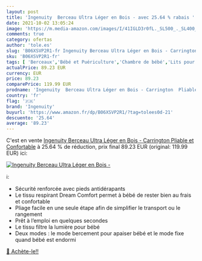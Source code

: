 ```yaml
---
layout: post
title: 'Ingenuity  Berceau Ultra Léger en Bois - avec 25.64 % rabais '
date: 2021-10-02 13:05:24
image: 'https://m.media-amazon.com/images/I/41IGLD3r0fL._SL500_._SL400_.jpg'
comments: true
category: ofertas
author: 'tole.es'
slug: 'B06XSVP2R1-fr Ingenuity Berceau Ultra Léger en Bois - Carrington Pliable...'
sku: 'B06XSVP2R1-fr'
tags: [ 'Berceaux','Bébé et Puériculture','Chambre de bébé','Lits pour nourrissons et enfants en bas âge','Matelas','Matelas et linge de lit','Matelas pour couffins et berceaux','Mobilier','ingenuity', ]
actualPrice: 89.23 EUR
currency: EUR
price: 89.23
comparePrice: 119.99 EUR
prodname: 'Ingenuity  Berceau Ultra Léger en Bois - Carrington  Pliable et Confortable'
country: 'fr'
flag: '🇫🇷'
brand: 'Ingenuity'
buyurl: 'https://www.amazon.fr/dp/B06XSVP2R1/?tag=tolees0d-21'
descuento: '25.64'
average: '89.23'
---
```


C'est en vente [Ingenuity  Berceau Ultra Léger en Bois - Carrington  Pliable et Confortable](https://www.amazon.fr/dp/B06XSVP2R1/?tag=tolees0d-21)  à  25.64 % de réduction, prix final  89.23 EUR (original: 119.99 EUR) ici:

[![Ingenuity  Berceau Ultra Léger en Bois -](https://m.media-amazon.com/images/I/41IGLD3r0fL._SL500_._SL400_.jpg)](https://www.amazon.fr/dp/B06XSVP2R1/?tag=tolees0d-21)

ℹ️:

- Sécurité renforcée avec pieds antidérapants
- Le tissu respirant Dream Comfort permet à bébé de rester bien au frais et confortable
- Pliage facile en une seule étape afin de simplifier le transport ou le rangement
- Prêt à l’emploi en quelques secondes
- Le tissu filtre la lumière pour bébé
- Deux modes : le mode bercement pour apaiser bébé et le mode fixe quand bébé est endormi

[🛒 Achète-le!!](https://www.amazon.fr/dp/B06XSVP2R1/?tag=tolees0d-21)
